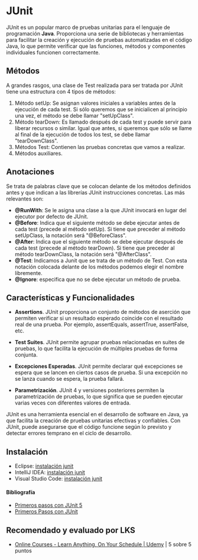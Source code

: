 # JUnit

JUnit es un popular marco de pruebas unitarias para el lenguaje de programación **Java**. Proporciona una serie de bibliotecas y herramientas para facilitar la creación y ejecución de pruebas automatizadas en el código Java, lo que permite verificar que las funciones, métodos y componentes individuales funcionen correctamente.

## Métodos

A grandes rasgos, una clase de Test realizada para ser tratada por JUnit tiene una estructura con 4 tipos de métodos:

1. Método setUp: Se asignan valores iniciales a variables antes de la ejecución de cada test. Si sólo queremos que se inicialicen al principio una vez, el método se debe llamar "setUpClass".
2. Método tearDown: Es llamado después de cada test y puede servir para liberar recursos o similar. Igual que antes, si queremos que sólo se llame al final de la ejecución de todos los test, se debe llamar "tearDownClass".
3. Métodos Test: Contienen las pruebas concretas que vamos a realizar.
4. Métodos auxiliares.

## Anotaciones

Se trata de palabras clave que se colocan delante de los métodos definidos antes y que indican a las librerías JUnit instrucciones concretas. Las más relevantes son:

- **@RunWith**: Se le asigna una clase a la que JUnit invocará en lugar del ejecutor por defecto de JUnit.
- **@Before**: Indica que el siguiente método se debe ejecutar antes de cada test (precede al método setUp). Si tiene que preceder al método setUpClass, la notación será "@BeforeClass".
- **@After**: Indica que el siguiente método se debe ejecutar después de cada test (precede al método tearDown). Si tiene que preceder al método tearDownClass, la notación será "@AfterClass".
- **@Test**: Indicamos a Junit que se trata de un método de Test. Con esta notación colocada delante de los métodos podemos elegir el nombre libremente.
- **@Ignore**: especifica que no se debe ejecutar un método de prueba.

## Características y Funcionalidades

- **Assertions**. JUnit proporciona un conjunto de métodos de aserción que permiten verificar si un resultado esperado coincide con el resultado real de una prueba. Por ejemplo, assertEquals, assertTrue, assertFalse, etc.

- **Test Suites**. JUnit permite agrupar pruebas relacionadas en suites de pruebas, lo que facilita la ejecución de múltiples pruebas de forma conjunta.

- **Excepciones Esperadas**. JUnit permite declarar qué excepciones se espera que se lancen en ciertos casos de prueba. Si una excepción no se lanza cuando se espera, la prueba fallará.

- **Parametrización**. JUnit 4 y versiones posteriores permiten la parametrización de pruebas, lo que significa que se pueden ejecutar varias veces con diferentes valores de entrada.

JUnit es una herramienta esencial en el desarrollo de software en Java, ya que facilita la creación de pruebas unitarias efectivas y confiables. Con JUnit, puede asegurarse que el código funcione según lo previsto y detectar errores temprano en el ciclo de desarrollo.

## Instalación

- Eclipse: [instalación junit](https://developrogramming.com/testear-con-junit-5/#:~:text=Instalar%20JUnit%205%20en%20Eclipse&text=Una%20vez%20abierto%20el%20proyecto,Finish%20%2D%3E%20Apply%20and%20close.)
- IntelliJ IDEA: [instalación junit](https://www.jetbrains.com/help/idea/junit.html)
- Visual Studio Code: [instalación junit](https://code.visualstudio.com/docs/java/java-testing)

#### Bibliografía

- [Primeros pasos con JUnit 5](https://www.adictosaltrabajo.com/2016/11/24/primeros-pasos-con-junit-5/)
- [Primeros Pasos con JUnit](https://programacion.net/articulo/primeros_pasos_con_junit_265)

## Recomendado y evaluado por LKS

- [Online Courses - Learn Anything, On Your Schedule | Udemy](https://www.udemy.com/cart/success/817411596/) | 5 sobre 5 puntos
